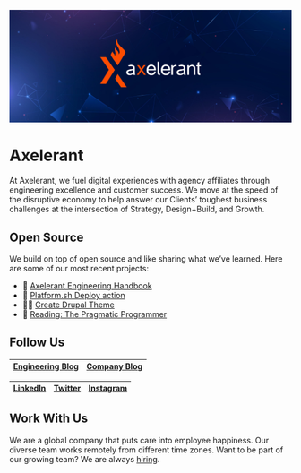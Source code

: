 ![Blue colored banner with Axelerant logo in the center](https://raw.githubusercontent.com/axelerant/.github/main/banner.jpg)

# Axelerant

At Axelerant, we fuel digital experiences with agency affiliates through engineering excellence and customer success. We move at the speed of the disruptive economy to help answer our Clients’ toughest business challenges at the intersection of Strategy, Design+Build, and Growth.

## Open Source

We build on top of open source and like sharing what we’ve learned. Here are some of our most recent projects:

- 📜 [Axelerant Engineering Handbook](https://github.com/axelerant/engg-handbook)
- 🤖 [Platform.sh Deploy action](https://github.com/axelerant/platformsh-deploy-action)
- 🧑‍🎨 [Create Drupal Theme](https://github.com/axelerant/create-drupal-theme)
- 📖 [Reading: The Pragmatic Programmer](https://github.com/axelerant/Reading-The-Pragmatic-Programmer)

## Follow Us

| [Engineering Blog](https://tech.axelerant.com) | [Company Blog](https://www.axelerant.com/blog) |
| ---------------------------------------------- | ------------------------------------------ |

| [LinkedIn](https://www.linkedin.com/company/axelerant/) | [Twitter](https://twitter.com/axelerant) | [Instagram](https://www.instagram.com/axelerantcom/) |
| ------------------------------------------------------- | ---------------------------------------- | ---------------------------------------------------- |

## Work With Us

We are a global company that puts care into employee happiness. Our diverse team works remotely from different time zones. Want to be part of our growing team? We are always [hiring](https://www.axelerant.com/careers).
